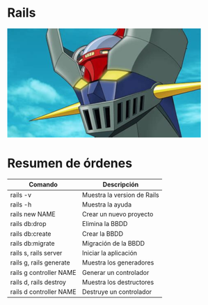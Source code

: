 
# Rails

![](images/cabeza.png)

# Resumen de órdenes

| Comando                 | Descripción                 |
| ----------------------- | --------------------------- |
| rails -v                | Muestra la version de Rails |
| rails -h                | Muestra la ayuda        |
| rails new NAME          | Crear un nuevo proyecto |
| rails db:drop           | Elimina la BBDD |
| rails db:create         | Crear la BBDD |
| rails db:migrate        | Migración de la BBDD |
| rails s, rails server   | Iniciar la aplicación |
| rails g, rails generate | Muestra los generadores |
| rails g controller NAME | Generar un controlador |
| rails d, rails destroy  | Muestra los destructores |
| rails d controller NAME | Destruye un controlador |
